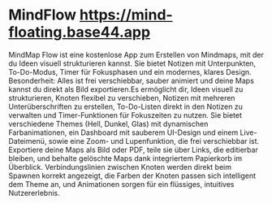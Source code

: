# MindFlow https://mind-floating.base44.app
MindMap Flow ist eine kostenlose App zum Erstellen von Mindmaps, mit der du Ideen visuell strukturieren kannst. Sie bietet Notizen mit Unterpunkten, To-Do-Modus, Timer für Fokusphasen und ein modernes, klares Design. Besonderheit: Alles ist frei verschiebbar, sauber animiert und deine Maps kannst du direkt als Bild exportieren.Es ermöglicht dir, Ideen visuell zu strukturieren, Knoten flexibel zu verschieben, Notizen mit mehreren Unterüberschriften zu erstellen, To-Do-Listen direkt in den Notizen zu verwalten und Timer-Funktionen für Fokuszeiten zu nutzen. Sie bietet verschiedene Themes (Hell, Dunkel, Glas) mit dynamischen Farbanimationen, ein Dashboard mit sauberem UI-Design und einem Live-Dateimenü, sowie eine Zoom- und Lupenfunktion, die frei verschiebbar ist. Exportiere deine Maps als Bild oder PDF, teile sie über Links, die editierbar bleiben, und behalte gelöschte Maps dank integriertem Papierkorb im Überblick. Verbindungslinien zwischen Knoten werden direkt beim Spawnen korrekt angezeigt, die Farben der Knoten passen sich intelligent dem Theme an, und Animationen sorgen für ein flüssiges, intuitives Nutzererlebnis.
